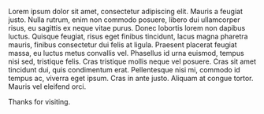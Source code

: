 Lorem ipsum dolor sit amet, consectetur adipiscing elit. Mauris a feugiat justo. Nulla rutrum, enim non commodo posuere, libero dui ullamcorper risus, eu sagittis ex neque vitae purus. Donec lobortis lorem non dapibus luctus. Quisque feugiat, risus eget finibus tincidunt, lacus magna pharetra mauris, finibus consectetur dui felis at ligula. Praesent placerat feugiat massa, eu luctus metus convallis vel. Phasellus id urna euismod, tempus nisi sed, tristique felis. Cras tristique mollis neque vel posuere. Cras sit amet tincidunt dui, quis condimentum erat. Pellentesque nisi mi, commodo id tempus ac, viverra eget ipsum. Cras in ante justo. Aliquam at congue tortor. Mauris vel eleifend orci.

Thanks for visiting.





